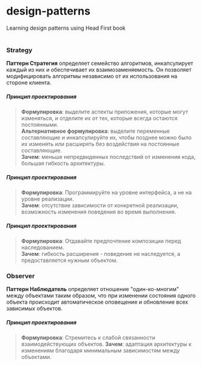 # design-patterns
Learning design patterns using Head First book <br><br>

### Strategy
**Паттерн Стратегия** определяет семейство алгоритмов, инкапсулирует каждый из них и обеспечивает их взаимозаменяемость.
Он позволяет модифицировать алгоритмы независимо от их использования на стороне клиента.  

##### Принцип проектирования
> **Формулировка**: выделите аспекты приложения, которые могут изменяться, и отделите их от тех, которые всегда остаются постоянными.  
> **Альтернативное формулировка**: выделите переменные составляющие и инкапсулируйте их, чтобы позднее можно было их изменять или 
расширять без воздействия на постоянные составляющие.  
> **Зачем**: меньше непредвиденных последствий от изменения кода, большая гибкость архитектуры.  


##### Принцип проектирования
> **Формулировка**: Программируйте на уровне интерфейса, а не на уровне реализации.  
> **Зачем**: отсутствие зависимости от конкретной реализации, возможность изменения поведения во время выполнения.  


##### Принцип проектирования
> **Формулировка**: Отдавайте предпочтение композиции перед наследованием.  
> **Зачем**: гибкость расширения - поведение не наследуется, а предоставляется нужным объектом.

### Observer
**Паттерн Наблюдатель** определяет отношение "один-ко-многим" между объектами таким образом, 
что при изменении состояния одного объекта происходит автоматическое оповещение и обновление
всех зависимых объектов.

##### Принцип проектирования
> **Формулировка**: Стремитесь к слабой связанности взаимодействующих объектов.
> **Зачем**: адаптация архитектуры к изменениям благодаря минимальным зависимостям 
> между объектами.
> 
> 
